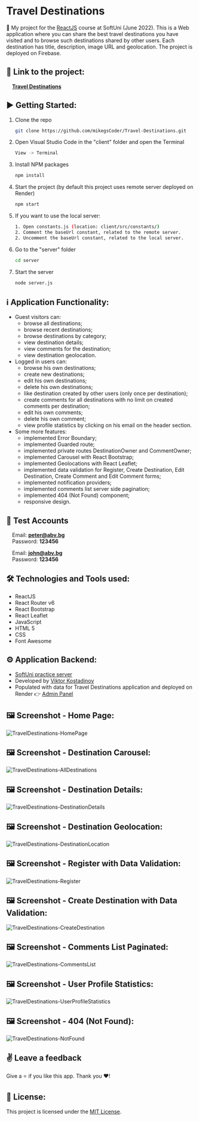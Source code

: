 # Travel Destinations

:dart:  My project for the [ReactJS](https://softuni.bg/trainings/3727/reactjs-june-2022) course at SoftUni (June 2022). This is a Web application where you can share the best travel destinations you have visited and to browse such destinations shared by other users. Each destination has title, description, image URL and geolocation. The project is deployed on Firebase.

## 🔗 **Link to the project:**
&nbsp;&nbsp;&nbsp;&nbsp;**[Travel Destinations](https://travel-destinations-88814.firebaseapp.com/)**

## :arrow_forward: Getting Started:

1. Clone the repo
   ```sh
   git clone https://github.com/mikegsCoder/Travel-Destinations.git
   ```
2. Open Visual Studio Code in the "client" folder and open the Terminal
   ```sh
   View -> Terminal
   ```
3. Install NPM packages
   ```sh
   npm install
   ```
4. Start the project (by default this project uses remote server deployed on Render)
   ```sh
   npm start
   ```
5. If you want to use the local server:
   ```sh
   1. Open constants.js (location: client/src/constants/)
   2. Comment the baseUrl constant, related to the remote server.
   2. Uncomment the baseUrl constant, related to the local server.
   ```
6. Go to the "server" folder
   ```sh
   cd server
   ```
7. Start the server
   ```sh
   node server.js
   ```

## :information_source: Application Functionality:

- Guest visitors can: 
  - browse all destinations;
  - browse recent destinations;
  - browse destinations by category;
  - view destination details;
  - view comments for the destination;
  - view destination geolocation. 
- Logged in users can:
  - browse his own destinations; 
  - create new destinations;
  - edit his own destinations;
  - delete his own destinations;
  - like destination created by other users (only once per destination);
  - create comments for all destinations with no limit on created comments per destination;
  - edit his own comments;
  - delete his own comment;
  - view profile statistics by clicking on his email on the header section.  
- Some more features:
  - implemented Error Boundary;
  - implemented Guarded route;
  - implemented private routes DestinationOwner and CommentOwner;
  - implemented Carousel with React Bootstrap;
  - implemented Geolocations with React Leaflet;
  - implemented data validation for Register, Create Destination, Edit Destination, Create Comment and Edit Comment forms;
  - implemented notification providers;
  - implemented comments list server side pagination;
  - implemented 404 (Not Found) component;
  - responsive design.

## 🧪 Test Accounts
&nbsp;&nbsp;&nbsp;&nbsp;Email: **peter@abv.bg**  
&nbsp;&nbsp;&nbsp;&nbsp;Password: **123456**  

&nbsp;&nbsp;&nbsp;&nbsp;Email: **john@abv.bg**  
&nbsp;&nbsp;&nbsp;&nbsp;Password: **123456** 

## :hammer_and_wrench: Technologies and Tools used:

- ReactJS
- React Router v6
- React Bootstrap
- React Leaflet
- JavaScript
- HTML 5
- CSS
- Font Awesome

## :gear: Application Backend:

 - [SoftUni practice server](https://github.com/softuni-practice-server/softuni-practice-server) 
 - Developed by [Viktor Kostadinov](https://github.com/viktorpts)
 - Populated with data for Travel Destinations application and deployed on Render 👉 [Admin Panel](https://traveldestinations.onrender.com/admin/)

## :framed_picture: Screenshot - Home Page:

![TravelDestinations-HomePage](https://mikegscoder.github.io/img/TravelDestinations/HomePage.jpg)

## :framed_picture: Screenshot - Destination Carousel:

![TravelDestinations-AllDestinations](https://mikegscoder.github.io/img/TravelDestinations/DestinationCarousel.jpg)

## :framed_picture: Screenshot - Destination Details:

![TravelDestinations-DestinationDetails](https://mikegscoder.github.io/img/TravelDestinations/DestinationDetails.jpg)

## :framed_picture: Screenshot - Destination Geolocation:

![TravelDestinations-DestinationLocation](https://mikegscoder.github.io/img/TravelDestinations/DestinationLocation.jpg)

## :framed_picture: Screenshot - Register with Data Validation:

![TravelDestinations-Register](https://mikegscoder.github.io/img/TravelDestinations/Register.jpg)

## :framed_picture: Screenshot - Create Destination with Data Validation:

![TravelDestinations-CreateDestination](https://mikegscoder.github.io/img/TravelDestinations/CreateDestination.jpg)

## :framed_picture: Screenshot - Comments List Paginated:

![TravelDestinations-CommentsList](https://mikegscoder.github.io/img/TravelDestinations/CommentsList.jpg)

## :framed_picture: Screenshot - User Profile Statistics:

![TravelDestinations-UserProfileStatistics](https://mikegscoder.github.io/img/TravelDestinations/UserProfileStatistics.jpg)

## :framed_picture: Screenshot - 404 (Not Found):

![TravelDestinations-NotFound](https://mikegscoder.github.io/img/TravelDestinations/404.jpg)

## :v: Leave a feedback
Give a :star: if you like this app.
Thank you ❤️!

## 📖 License:

This project is licensed under the [MIT License](LICENSE).